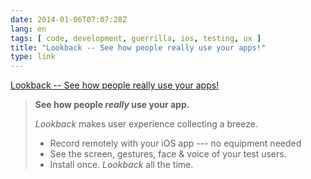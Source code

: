 ```yaml
---
date: 2014-01-06T07:07:28Z
lang: en
tags: [ code, development, guerrilla, ios, testing, ux ]
title: "Lookback -- See how people really use your apps!"
type: link
---
```


[Lookback -- See how people really use your apps!](http://lookback.io/)

> **See how people *really* use your app.**
>
> *Lookback* makes user experience collecting a breeze.
>
> -    Record remotely with your iOS app --- no equipment needed
> -    See the screen, gestures, face & voice of your test users.
> -    Install once. *Lookback* all the time.

